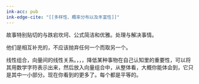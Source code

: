 ```yaml
---
ink-acc: pub
ink-edge-cite: "[[多样性、概率分布以及丰富性]]"
---
```


故事特别贴切的与跌宕坎坷、公式简洁和优雅。处理与解决事情。

他们是相互补充的，不应该抛弃任何一个而取另一个。


线性组合，向量间的线性关系。，，，降低某种事物在自己认知里的重要性，可以将其用数学字符表示出来，然后放入向量组合中，从整体看，大概你能体会到，它只是其中一小部分。现在你看到的更多了。每个都是平等的。